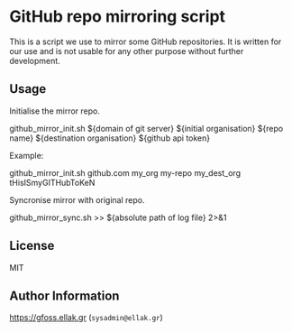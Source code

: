 GitHub repo mirroring script
=========

This is a script we use to mirror some GitHub repositories. It is written for
our use and is not usable for any other purpose without further development.

Usage
-------

Initialise the mirror repo.

github_mirror_init.sh ${domain of git server} ${initial organisation} ${repo name} ${destination organisation} ${github api token}

Example:

github_mirror_init.sh github.com my_org my-repo my_dest_org tHisISmyGITHubToKeN


Syncronise mirror with original repo.

github_mirror_sync.sh >> ${absolute path of log file} 2>&1


License
-------

MIT

Author Information
------------------

https://gfoss.ellak.gr (`sysadmin@ellak.gr`)
